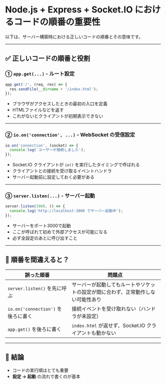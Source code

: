 # Node.js + Express + Socket.IO におけるコードの順番の重要性

以下は、サーバー構築時における正しいコードの順番とその意味です。

---

## ✅ 正しいコードの順番と役割

### ① `app.get(...)` - ルート設定

```js
app.get('/', (req, res) => {
  res.sendFile(__dirname + '/index.html');
});
```

- ブラウザがアクセスしたときの最初の入口を定義
- HTMLファイルなどを返す
- これがないとクライアントが初期表示できない

---

### ② `io.on('connection', ...)` - WebSocket の受信設定

```js
io.on('connection', (socket) => {
  console.log('ユーザーが接続しました');
});
```

- Socket.IO クライアントが `io()` を実行したタイミングで呼ばれる
- クライアントとの接続を受け取るイベントハンドラ
- サーバー起動前に設定しておく必要がある

---

### ③ `server.listen(...)` - サーバー起動

```js
server.listen(3000, () => {
  console.log('http://localhost:3000 でサーバー起動中');
});
```

- サーバーをポート3000で起動
- ここが呼ばれて初めて外部アクセスが可能になる
- 必ず全設定のあとに呼び出すこと

---

## 🔁 順番を間違えると？

| 誤った順番 | 問題点 |
|------------|--------|
| `server.listen()` を先に呼ぶ | サーバーが起動してもルートやソケットの設定が間に合わず、正常動作しない可能性あり |
| `io.on('connection')` を後ろに書く | 接続イベントを受け取れない（ハンドラが未設定） |
| `app.get()` を後ろに書く | `index.html` が返せず、Socket.IO クライアントも動かない |

---

## 🎯 結論

- コードの実行順はとても重要
- **設定 → 起動** の流れで書くのが基本

